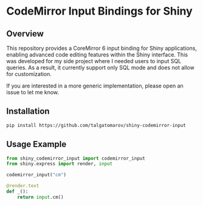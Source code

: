 # CodeMirror Input Bindings for Shiny

## Overview
This repository provides a CoreMirror 6 input binding for Shiny applications, enabling advanced code editing features within the Shiny interface. This was developed for my side project where I needed users to input SQL queries. As a result, it currently support only SQL mode and does not allow for customization.

If you are interested in a more generic implementation, please open an issue to let me know.

## Installation

```bash
pip install https://github.com/talgatomarov/shiny-codemirror-input
```

## Usage Example

```python
from shiny_codemirror_input import codemirror_input
from shiny.express import render, input

codemirror_input("cm")

@render.text
def _():
    return input.cm()
```

